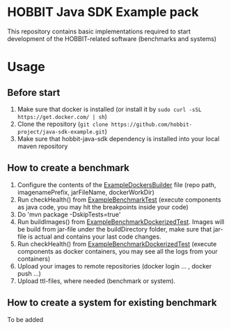# HOBBIT Java SDK Example pack

This repository contains basic implementations required to start development of the HOBBIT-related software (benchmarks and systems)

# Usage
## Before start
1) Make sure that docker is installed (or install it by `sudo curl -sSL https://get.docker.com/ | sh`)
2) Clone the repository (`git clone https://github.com/hobbit-project/java-sdk-example.git`)
3) Make sure that hobbit-java-sdk dependency is installed into your local maven repository

## How to create a benchmark
1) Configure the contents of the [ExampleDockersBuilder](https://github.com/hobbit-project/java-sdk-example/blob/master/src/main/java/org/hobbit/sdk/examples/docker/ExampleDockersBuilder.java) file (repo path, imagenamePrefix, jarFileName, dockerWorkDir)
2) Run checkHealth() from [ExampleBenchmarkTest](https://github.com/hobbit-project/java-sdk-example/blob/master/src/test/java/org/hobbit/sdk/examples/ExampleBenchmarkTest.java) (execute components as java code, you may hit the breakpoints inside your code)
3) Do 'mvn package -DskipTests=true'
4) Run buildImages() from [ExampleBenchmarkDockerizedTest](https://github.com/hobbit-project/java-sdk-example/blob/master/src/test/java/org/hobbit/sdk/examples/ExampleBenchmarkDockerizedTest.java). Images will be build from jar-file under the buildDirectory folder, make sure that jar-file is actual and contains your last code changes. 
5) Run checkHealth() from [ExampleBenchmarkDockerizedTest](https://github.com/hobbit-project/java-sdk-example/blob/master/src/test/java/org/hobbit/sdk/examples/ExampleBenchmarkDockerizedTest.java) (execute components as docker containers, you may see all the logs from your containers)
6) Upload your images to remote repositories (docker login ... , docker push ...)
7) Upload ttl-files, where needed (benchmark or system).

## How to create a system for existing benchmark
To be added
